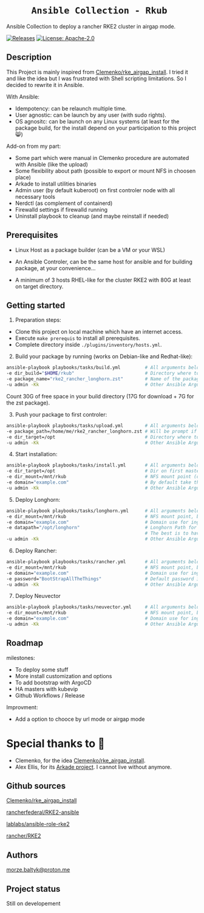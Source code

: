 <h1 style="text-align: center;"><code> Ansible Collection - Rkub  </code></h1>

Ansible Collection to deploy a rancher RKE2 cluster in airgap mode.

[![Releases](https://img.shields.io/github/release/MozeBaltyk/rkub)](https://github.com/MozeBaltyk/rkub/releases)
[![License: Apache-2.0](https://img.shields.io/badge/License-Apache%202.0-green.svg)](https://opensource.org/licenses/Apache-2.0/)

## Description

This Project is mainly inspired from [Clemenko/rke_airgap_install](https://github.com/clemenko/rke_airgap_install/blob/main/air_gap_all_the_things.sh). 
I tried it and like the idea but I was frustrated with Shell scripting limitations. So I decided to rewrite it in Ansible.  

With Ansible:
- Idempotency: can be relaunch multiple time. 
- User agnostic: can be launch by any user (with sudo rights). 
- OS agnositc: can be launch on any Linux systems (at least for the package build, for the install depend on your participation to this project 😸)

Add-on from my part:
- Some part which were manual in Clemenko procedure are automated with Ansible (like the upload)
- Some flexibility about path (possible to export or mount NFS in choosen place)
- Arkade to install utilities binaries
- Admin user (by default kuberoot) on first controler node with all necessary tools
- Nerdctl (as complement of containerd) 
- Firewalld settings if firewalld running
- Uninstall playbook to cleanup (and maybe reinstall if needed)

## Prerequisites

* Linux Host as a package builder (can be a VM or your WSL)

* An Ansible Controler, can be the same host for ansible and for building package, at your convenience...

* A minimum of 3 hosts RHEL-like for the cluster RKE2 with 80G at least on target directory.

## Getting started

1. Preparation steps:     
- Clone this project on local machine which have an internet access.   
- Execute `make prerequis` to install all prerequisites.
- Complete directory inside `./plugins/inventory/hosts.yml`. 

2. Build your package by running (works on Debian-like and Redhat-like):  
```sh 
ansible-playbook playbooks/tasks/build.yml         # All arguments below are not mandatory
-e dir_build="$HOME/rkub"                          # Directory where to upload everything (count 30G)
-e package_name="rke2_rancher_longhorn.zst"        # Name of the package, by default rke2_rancher_longhorn.zst
-u admin -Kk                                       # Other Ansible Arguments (like -vvv)
```

Count 30G of free space in your build directory (17G for download + 7G for the zst package).

3. Push your package to first controler:  
```sh
ansible-playbook playbooks/tasks/upload.yml        # All arguments below are not mandatory
-e package_path=/home/me/rke2_rancher_longhorn.zst # Will be prompt if not given in the command
-e dir_target=/opt                                 # Directory where to sync and unarchive (by default /opt, count 50G available) 
-u admin -Kk                                       # Other Ansible Arguments (like -vvv)   
```

4. Start installation: 
```sh
ansible-playbook playbooks/tasks/install.yml       # All arguments below are not mandatory
-e dir_target=/opt                                 # Dir on first master which is going to be export (by default /opt, count 50G available) 
-e dir_mount=/mnt/rkub                             # NFS mount point (on first master, it will be a symlink to "dir_target")
-e domain="example.com"                            # By default take the host domain from master server 
-u admin -Kk                                       # Other Ansible Arguments (like -vvv)
```

5. Deploy Longhorn:
```sh
ansible-playbook playbooks/tasks/longhorn.yml      # All arguments below are not mandatory
-e dir_mount=/mnt/rkub                             # NFS mount point, by default value is /mnt/rkub
-e domain="example.com"                            # Domain use for ingress, by default take the host domain from master server
-e datapath="/opt/longhorn"                        # Longhorn Path for PVC, by default equal "{{ dir_target }}/longhorn". 
                                                   # The best is to have a dedicated LVM filesystem for this one. 
-u admin -Kk                                       # Other Ansible Arguments (like -vvv)
```

6. Deploy Rancher:
```sh
ansible-playbook playbooks/tasks/rancher.yml       # All arguments below are not mandatory
-e dir_mount=/mnt/rkub                             # NFS mount point, by default value is /mnt/rkub
-e domain="example.com"                            # Domain use for ingress, by default take the host domain from master server 
-e password="BootStrapAllTheThings"                # Default password is "BootStrapAllTheThings"
-u admin -Kk                                       # Other Ansible Arguments (like -vvv)
```

7. Deploy Neuvector
```sh
ansible-playbook playbooks/tasks/neuvector.yml     # All arguments below are not mandatory
-e dir_mount=/mnt/rkub                             # NFS mount point, by default value is /mnt/rkub
-e domain="example.com"                            # Domain use for ingress, by default take the host domain from master server
-u admin -Kk                                       # Other Ansible Arguments (like -vvv)
```

## Roadmap
milestones:
- To deploy some stuff
- More install customization and options
- To add bootstrap with ArgoCD
- HA masters with kubevip
- Github Workflows / Release

Improvment:
- Add a option to chooce by url mode or airgap mode

# Special thanks to 📢

* Clemenko, for the idea [Clemenko/rke_airgap_install](https://github.com/clemenko/rke_airgap_install/blob/main/air_gap_all_the_things.sh).
* Alex Ellis, for its [Arkade project](https://github.com/alexellis/arkade). I cannot live without anymore.

## Github sources 

[Clemenko/rke_airgap_install](https://github.com/clemenko/rke_airgap_install/blob/main/air_gap_all_the_things.sh)   

[rancherfederal/RKE2-ansible](https://github.com/rancherfederal/rke2-ansible)

[lablabs/ansible-role-rke2](https://github.com/lablabs/ansible-role-rke2)     

[rancher/RKE2](https://github.com/rancher/rke2)


## Authors
morze.baltyk@proton.me


## Project status
Still on developement

